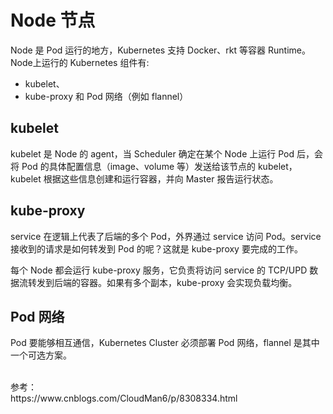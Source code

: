Node 节点
===

Node 是 Pod 运行的地方，Kubernetes 支持 Docker、rkt 等容器 Runtime。 <br>
Node上运行的 Kubernetes 组件有:
* kubelet、
* kube-proxy 和 Pod 网络（例如 flannel）

kubelet
---
kubelet 是 Node 的 agent，当 Scheduler 确定在某个 Node 上运行 Pod 后，会将 Pod 的具体配置信息（image、volume 等）发送给该节点的 kubelet，kubelet 根据这些信息创建和运行容器，并向 Master 报告运行状态。

kube-proxy
---
service 在逻辑上代表了后端的多个 Pod，外界通过 service 访问 Pod。service 接收到的请求是如何转发到 Pod 的呢？这就是 kube-proxy 要完成的工作。

每个 Node 都会运行 kube-proxy 服务，它负责将访问 service 的 TCP/UPD 数据流转发到后端的容器。如果有多个副本，kube-proxy 会实现负载均衡。

Pod 网络
---
Pod 要能够相互通信，Kubernetes Cluster 必须部署 Pod 网络，flannel 是其中一个可选方案。

<br>
参考：<br>
https://www.cnblogs.com/CloudMan6/p/8308334.html

